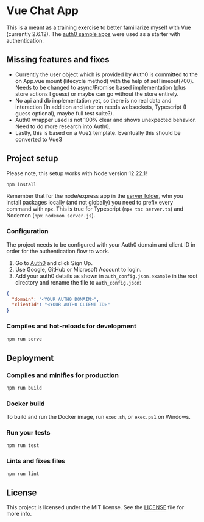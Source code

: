 # Vue Chat App

This is a meant as a training exercise to better familiarize myself with Vue (currently 2.6.12).
The [auth0 sample apps](https://github.com/auth0-samples/auth0-vue-samples) were used as a starter with authentication.

## Missing features and fixes

- Currently the user object which is provided by Auth0 is committed to the on App.vue mount (lifecycle method) with the help of setTimeout(700). Needs to be changed to async/Promise based implementation (plus store actions I guess) or maybe can go without the store entirely.
- No api and db implementation yet, so there is no real data and interaction (In addition and later on needs websockets, Typescript (I guess optional), maybe full test suite?).
- Auth0 wrapper used is not 100% clear and shows unexpected behavior. Need to do more research into Auth0.
- Lastly, this is based on a Vue2 template. Eventually this should be converted to Vue3

## Project setup

Please note, this setup works with Node version 12.22.1!

```bash
npm install
```

Remember that for the node/express app in the [server folder](./server), whn you install packages locally (and not globally) you need to prefix every command with `npx`. This is true for Typescript (`npx tsc server.ts`) and Nodemon (`npx nodemon server.js`).

### Configuration

The project needs to be configured with your Auth0 domain and client ID in order for the authentication flow to work.

1. Go to [Auth0](https://auth0.com/signup) and click Sign Up.
2. Use Google, GitHub or Microsoft Account to login.
3. Add your auth0 details as shown in `auth_config.json.example` in the root directory and rename the file to `auth_config.json`:

```json
{
  "domain": "<YOUR AUTH0 DOMAIN>",
  "clientId": "<YOUR AUTH0 CLIENT ID>"
}
```

### Compiles and hot-reloads for development

```bash
npm run serve
```

## Deployment

### Compiles and minifies for production

```bash
npm run build
```

### Docker build

To build and run the Docker image, run `exec.sh`, or `exec.ps1` on Windows.

### Run your tests

```bash
npm run test
```

### Lints and fixes files

```bash
npm run lint
```

## License

This project is licensed under the MIT license. See the [LICENSE](../LICENSE) file for more info.
